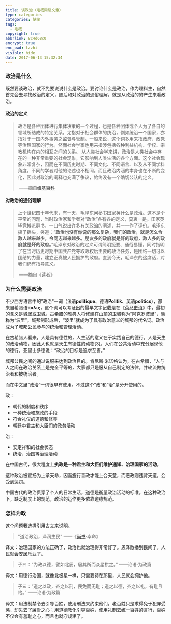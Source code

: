 ```yaml
---
title: 谈政治（毛概网络文章）
type: categories
categories: 随笔
tags:
  - 毛概
copyright: true
abbrlink: 8c4d68c0
encrypt: true
enc_pwd: tzzhi
visible: hide
date: 2017-06-13 15:32:34
---
```


### 政治是什么

既然要谈政治，就不免要说说什么是政治。要讨论什么是政治，作为理科生，自然首先会去寻找政治的定义，随后和对政治的通俗理解，就是从政治的的产生来看政治。

#### 政治的定义

> 政治是各种团体进行集体决策的一个过程，也是各种团体或个人为了各自的领域所结成的特定关系，尤指对于社会群体的统治，例如统治一个国家，亦指对于一国内外事务之监督与管制。一般来说，这个词多用来指政府、政党等治理国家的行为。然而社会学家也用来指涉包括各种利益机构、学校、宗教机构在内的相互之间的关系。
> 从人类社会学来讲，政治是人类社会中存在的一种非常重要的社会现象，它影响到人类生活的各个方面。这个社会现象非常复杂，因而在不同历史时期、不同文化、不同语言、以及从不同学科角度，不同的学者对他的论述也不相同。而且政治内涵的本身也在不断的变化，因此对政治的阐释也充满了争议，始终没有一个确切公认的定义。
>
> ​													     ——摘自[维基百科](https://zh.wikipedia.org/wiki/政治)

<!--more -->

#### 对政治的通俗理解

> 上个世纪四十年代末，有一天，毛泽东问秘书田家英什么是政治。这不是个平常的问题，当时政治家和学者对“政治”各有各的定义，莫衷一是。田家英毕竟博览群书，一口气说出许多有关政治的阐述，并一一作了评价。毛泽东摇了摇头，笑道：”**政治也没有你说的那么复杂，我们的政治，就是怎么令敌人越来越少，令同志越来越多。朋友多的政府就是好的政府，敌人多的政府就是坏的政府。**”毛泽东对政治的定义可谓简明扼要、通俗易懂，同时指明了在当时历史时期中国共产党夺取政权后主要的政治任务，是团结一切可以团结的力量，建立正真被人民拥护的政府。直到今天，毛泽东的这席话，对我们仍有指导意义。
>
> ​													——摘自《读者》

### 为什么需要政治

不少西方语言中的”政治“一词（法语**politique**、德语**Politik**、英语**politics**），都来自希腊语**πολις**，这个词可以考证出的最早文字记载是在《[荷马史诗](https://zh.wikipedia.org/wiki/%E8%8D%B7%E9%A9%AC%E5%8F%B2%E8%AF%97)》中，最初的含义是城堡或卫城。古希腊的雅典人将修建在山顶的卫城称为“阿克罗波里”，简称为“波里”。城邦制形成后，“波里”就成为了具有政治意义的城邦的代名词。政治成为了城邦公民参与的统治和管理活动。

在古希腊人看来，人是具有德性的，人生活的意义在于实践自己的德行。人是天生的政治动物，因此人也就是天生有德性的动物[3]。人们在公共活动中充分展现他的德行。亚里士多德说：“政治的目标是追求至善。”

城邦公民之间的通过说服来达到政治目的。肯尼斯·米诺格认为，在古希腊，“人与人之间在政治关系上是完全平等的，大家都只是服从自己制定的法律，并轮流做统治者和被统治者。

而在中文里”政治”一词很早有使用。不过这个“政”和“治”是分开使用的。

政：

- 朝代的制度和秩序
- 一种统治和施政的手段
- 符合礼仪的道德和修养
- 朝廷中君主和大臣们的政务活动

治：

- 安定祥和的社会状态
- 统治、治国等治理活动

在中国古代，很大程度上**执政是一种君主和大臣们维护通知、治理国家的活动**。 

这种政治被宣扬为上承天命，因而施行善政才能上合天意，而恶政则违背天道，会受到惩罚。

中国古代的政治贯穿了个人的日常生活，道德是衡量政治活动的标准。在这种政治下，缺乏制度上的规范，政治的运作更多依靠道德规范。

### 怎样为政

这个问题我选择引用古文来说明。

> "道洽政治，泽润生民"								——《[尚书](https://zh.wikipedia.org/wiki/%E5%B0%9A%E6%9B%B8_\(%E7%B6%93\))·毕命》

译文：治理国家的方法正确了，政治也就治理得非常好了。恩泽散播到民间了，人民就会安居乐业了。

> 子曰：“为政以德，譬如北辰，居其所而众星拱之。”		——论语·为政篇

译文：用德行治国，就像北极星一样，只需要待在那里，人民就会拥护他。

> 子曰：“道之以政，齐之以刑，民免而无耻；道之以德，齐之以礼，有耻且格。”		——论语·为政篇

译文：用法制禁令去引导百姓，使用刑法来约束他们，老百姓只是求得免于犯罪受惩，却失去了廉耻之心；用道德教化引导百姓，使用礼制去统一百姓的言行，百姓不仅会有羞耻之心，而且也就守规矩了。